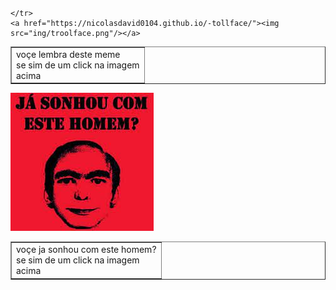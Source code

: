 <!DOCTYPE html>
<html lang="en">
<head>
    <meta charset="UTF-8">
    <meta http-equiv="X-UA-Compatible" content="IE=edge">
    <meta name="viewport" content="width=device-width, initial-scale=1.0">
    <title>Document</title>
</head>
<body>
    
<table cellpadding="10"cellspocing="10"width="10">

   


</table>
<table border="1px" >
    <tr>
  <td>voçe lembra deste meme <br>se sim de um click na imagem<br> acima  </td>

    </tr>       
    <a href="https://nicolasdavid0104.github.io/-tollface/"><img src="ing/troolface.png"/></a>

</table>
<table border="1px" >
    

<tr>
<td>voçe ja sonhou com este homem?<br> se sim de um click na imagem<br> acima </td>

</tr>
<a href="https://www.guiadoscuriosos.com.br/blog/bizarro/voce-ja-sonhou-com-este-homem/"><img src="ing/meme ovce ja sonhou com este homem.jpeg"/></a>


</table>




    
   



   
</body>
</html>




    
   



   

